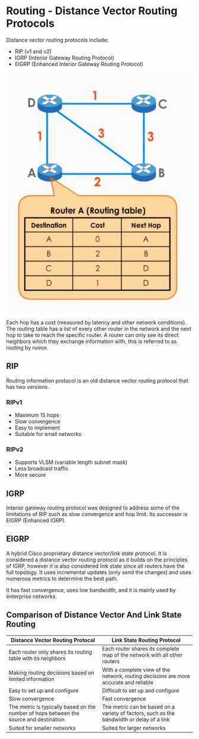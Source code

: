 # Routing - Distance Vector Routing Protocols

Distance vector routing protocols include:
* RIP (v1 and v2)
* IGRP (Interior Gateway Routing Protocol)
* EIGRP (Enhanced Interior Gateway Routing Protocol)

![](./images/routing_distance_vector_routing_protocols/distance_vector.png )

Each hop has a cost (measured by latency and other network conditions). The routing table has a list of every other router in the network and the next hop to take to reach the specific router. A router can only see its direct neighbors which they exchange information with, this is referred to as routing by rumor.

## RIP

Routing information protocol is an old distance vector routing protocol that has two versions.

### RIPv1

* Maximum 15 hops
* Slow convergence
* Easy to implement
* Suitable for small networks

### RIPv2

* Supports VLSM (variable length subnet mask)
* Less broadcast traffic
* More secure

## IGRP

Interior gateway routing protocol was designed to address some of the limitations of RIP such as slow convergence and hop limit. Its successor is EIGRP (Enhanced IGRP).

## EIGRP

A hybrid Cisco proprietary distance vector/link state protocol. It is considered a distance vector routing protocol as it builds on the principles of IGRP, however it is also considered link state since all routers have the full topology. It uses incremental updates (only send the changes) and uses numerous metrics to determine the best path.

It has fast convergence, uses low bandwidth, and it is mainly used by enterprise networks.

## Comparison of Distance Vector And Link State Routing

| Distance Vector Routing Protocol                                                       | Link State Routing Protocol                                                               |
|----------------------------------------------------------------------------------------|-------------------------------------------------------------------------------------------|
| Each router only shares its routing table with its neighbors                           | Each router shares its complete map of the network with all other routers                 |
| Making routing decisions based on limited information                                  | With a complete view of the network, routing decisions are more accurate and reliable     |
| Easy to set up and configure                                                           | Difficult to set up and configure                                                         |
| Slow convergence                                                                       | Fast convergence                                                                          |
| The metric is typically based on the number of hops between the source and destination | The metric can be based on a variety of factors, such as the bandwidth or delay of a link |
| Suited for smaller networks                                                            | Suited for larger networks                                                                |
